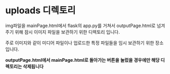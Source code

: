 <h1>uploads 디렉토리</h1>
<p>img파일을 mainPage.html에서 flask의 app.py를 거쳐서 outputPage.html로 넘겨주기 위해 잠시 이미지 파일을 보관하기 위한 디렉토리 입니다.</p>
<p>주로 이미지와 같이 미디어 파일이나 업로드한 특정 파일들을 임시 보관하기 위한 장소입니다.</p>
<p><b>outputPage.html에서 mainPage.html로 돌아가는 버튼을 눌렀을 경우에만 해당 디렉토리는 삭제됩니다</b></p>
